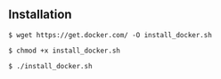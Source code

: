 ## Installation

```shell
$ wget https://get.docker.com/ -O install_docker.sh

$ chmod +x install_docker.sh

$ ./install_docker.sh
```